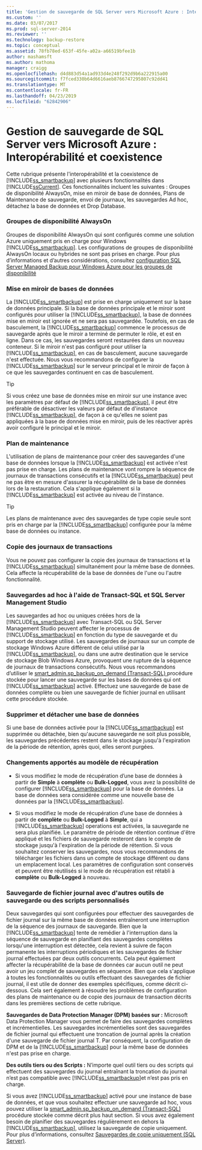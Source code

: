 ```yaml
---
title: 'Gestion de sauvegarde de SQL Server vers Microsoft Azure : Interopérabilité et Coexistence | Microsoft Docs'
ms.custom: ''
ms.date: 03/07/2017
ms.prod: sql-server-2014
ms.reviewer: ''
ms.technology: backup-restore
ms.topic: conceptual
ms.assetid: 78fb78ed-653f-45fe-a02a-a66519bfee1b
author: mashamsft
ms.author: mathoma
manager: craigg
ms.openlocfilehash: d4d883d54a1ad933d4e248f292d9b6a222915a00
ms.sourcegitcommit: f7fced330b64d6616aeb8766747295807c92dd41
ms.translationtype: MT
ms.contentlocale: fr-FR
ms.lasthandoff: 04/23/2019
ms.locfileid: "62842906"
---
```

# <a name="sql-server-managed-backup-to-windows-azure-interoperability-and-coexistence"></a>Gestion de sauvegarde de SQL Server vers Microsoft Azure : Interopérabilité et coexistence
  Cette rubrique présente l'interopérabilité et la coexistence de [!INCLUDE[ss_smartbackup](../includes/ss-smartbackup-md.md)] avec plusieurs fonctionnalités dans [!INCLUDE[ssCurrent](../includes/sscurrent-md.md)]. Ces fonctionnalités incluent les suivantes : Groupes de disponibilité AlwaysOn, mise en miroir de base de données, Plans de Maintenance de sauvegarde, envoi de journaux, les sauvegardes Ad hoc, détachez la base de données et Drop Database.  
  
### <a name="alwayson-availability-groups"></a>Groupes de disponibilité AlwaysOn  
 Groupes de disponibilité AlwaysOn qui sont configurés comme une solution Azure uniquement pris en charge pour Windows [!INCLUDE[ss_smartbackup](../includes/ss-smartbackup-md.md)]. Les configurations de groupes de disponibilité AlwaysOn locaux ou hybrides ne sont pas prises en charge. Pour plus d’informations et d’autres considérations, consultez [configuration SQL Server Managed Backup pour Windows Azure pour les groupes de disponibilité](../../2014/database-engine/setting-up-sql-server-managed-backup-to-windows-azure-for-availability-groups.md)  
  
### <a name="database-mirroring"></a>Mise en miroir de bases de données  
 La [!INCLUDE[ss_smartbackup](../includes/ss-smartbackup-md.md)] est prise en charge uniquement sur la base de données principale. Si la base de données principale et le miroir sont configurés pour utiliser la [!INCLUDE[ss_smartbackup](../includes/ss-smartbackup-md.md)], la base de données mise en miroir est ignorée et ne sera pas sauvegardée. Toutefois, en cas de basculement, la [!INCLUDE[ss_smartbackup](../includes/ss-smartbackup-md.md)] commence le processus de sauvegarde après que le miroir a terminé de permuter le rôle, et est en ligne. Dans ce cas, les sauvegardes seront restaurées dans un nouveau conteneur. Si le miroir n'est pas configuré pour utiliser la [!INCLUDE[ss_smartbackup](../includes/ss-smartbackup-md.md)], en cas de basculement, aucune sauvegarde n'est effectuée. Nous vous recommandons de configurer la [!INCLUDE[ss_smartbackup](../includes/ss-smartbackup-md.md)] sur le serveur principal et le miroir de façon à ce que les sauvegardes continuent en cas de basculement.  
  
> [!TIP]  
>  Si vous créez une base de données mise en miroir sur une instance avec les paramètres par défaut de [!INCLUDE[ss_smartbackup](../includes/ss-smartbackup-md.md)], il peut être préférable de désactiver les valeurs par défaut de d'instance [!INCLUDE[ss_smartbackup](../includes/ss-smartbackup-md.md)], de façon à ce qu'elles ne soient pas appliquées à la base de données mise en miroir, puis de les réactiver après avoir configuré le principal et le miroir.  
  
### <a name="maintenance-plan"></a>Plan de maintenance  
 L'utilisation de plans de maintenance pour créer des sauvegardes d'une base de données lorsque la [!INCLUDE[ss_smartbackup](../includes/ss-smartbackup-md.md)] est activée n'est pas prise en charge. Les plans de maintenance vont rompre la séquence de journaux de transactions consécutifs et la [!INCLUDE[ss_smartbackup](../includes/ss-smartbackup-md.md)] peut ne pas être en mesure d'assurer la récupérabilité de la base de données lors de la restauration. Cela s'applique également si la [!INCLUDE[ss_smartbackup](../includes/ss-smartbackup-md.md)] est activée au niveau de l'instance.  
  
> [!TIP]  
>  Les plans de maintenance avec des sauvegardes de type copie seule sont pris en charge par la [!INCLUDE[ss_smartbackup](../includes/ss-smartbackup-md.md)] configurée pour la même base de données ou instance.  
  
### <a name="log-shipping"></a>Copie des journaux de transactions  
 Vous ne pouvez pas configurer la copie des journaux de transactions et la [!INCLUDE[ss_smartbackup](../includes/ss-smartbackup-md.md)] simultanément pour la même base de données. Cela affecte la récupérabilité de la base de données de l'une ou l'autre fonctionnalité.  
  
### <a name="ad-hoc-backups-using-transact-sql-and-sql-server-management-studio"></a>Sauvegardes ad hoc à l'aide de Transact-SQL et SQL Server Management Studio  
 Les sauvegardes ad hoc ou uniques créées hors de la [!INCLUDE[ss_smartbackup](../includes/ss-smartbackup-md.md)] avec Transact-SQL ou SQL Server Management Studio peuvent affecter le processus de [!INCLUDE[ss_smartbackup](../includes/ss-smartbackup-md.md)] en fonction du type de sauvegarde et du support de stockage utilisé. Les sauvegardes de journaux sur un compte de stockage Windows Azure différent de celui utilisé par la [!INCLUDE[ss_smartbackup](../includes/ss-smartbackup-md.md)], ou dans une autre destination que le service de stockage Blob Windows Azure, provoquent une rupture de la séquence de journaux de transactions consécutifs. Nous vous recommandons d’utiliser le [smart_admin.sp_backup_on_demand &#40;Transact-SQL&#41; ](/sql/relational-databases/system-stored-procedures/managed-backup-sp-backup-on-demand-transact-sql) procédure stockée pour lancer une sauvegarde sur les bases de données qui ont [!INCLUDE[ss_smartbackup](../includes/ss-smartbackup-md.md)] activé. Effectuez une sauvegarde de base de données complète ou bien une sauvegarde de fichier journal en utilisant cette procédure stockée.  
  
### <a name="drop-database-and-detach-database"></a>Supprimer et détacher une base de données  
 Si une base de données activée pour la [!INCLUDE[ss_smartbackup](../includes/ss-smartbackup-md.md)] est supprimée ou détachée, bien qu'aucune sauvegarde ne soit plus possible, les sauvegardes précédentes restent dans le stockage jusqu'à l'expiration de la période de rétention, après quoi, elles seront purgées.  
  
### <a name="changes-to-recovery-model"></a>Changements apportés au modèle de récupération  
  
-   Si vous modifiez le mode de récupération d’une base de données à partir de **Simple** à **complète** ou **Bulk-Logged**, vous avez la possibilité de configurer [!INCLUDE[ss_smartbackup](../includes/ss-smartbackup-md.md)] pour la base de données. La base de données sera considérée comme une nouvelle base de données par la [!INCLUDE[ss_smartbackup](../includes/ss-smartbackup-md.md)].  
  
-   Si vous modifiez le mode de récupération d’une base de données à partir de **complète** ou **Bulk-Logged** à **Simple**, qui a [!INCLUDE[ss_smartbackup](../includes/ss-smartbackup-md.md)] operations est activées, la sauvegarde ne sera plus planifiée. Le paramètre de période de rétention continue d'être appliqué et les fichiers de sauvegarde resteront dans le compte de stockage jusqu'à l'expiration de la période de rétention. Si vous souhaitez conserver les sauvegardes, nous vous recommandons de télécharger les fichiers dans un compte de stockage différent ou dans un emplacement local. Les paramètres de configuration sont conservés et peuvent être réutilisés si le mode de récupération est rétabli à **complète** ou **Bulk-Logged** à nouveau.  
  
### <a name="log-backups-using-other-backup-tools-or-custom-scripts"></a>Sauvegarde de fichier journal avec d'autres outils de sauvegarde ou des scripts personnalisés  
 Deux sauvegardes qui sont configurées pour effectuer des sauvegardes de fichier journal sur la même base de données entraîneront une interruption de la séquence des journaux de sauvegarde. Bien que la [!INCLUDE[ss_smartbackup](../includes/ss-smartbackup-md.md)] tente de remédier à l'interruption dans la séquence de sauvegarde en planifiant des sauvegardes complètes lorsqu'une interruption est détectée, cela revient à suivre de façon permanente les interruptions périodiques et les sauvegardes de fichier journal effectuées par deux outils concurrents. Cela peut également affecter la récupérabilité de la base de données car aucun outil ne peut avoir un jeu complet de sauvegardes en séquence. Bien que cela s'applique à toutes les fonctionnalités ou outils effectuant des sauvegardes de fichier journal, il est utile de donner des exemples spécifiques, comme décrit ci-dessous. Cela sert également à résoudre les problèmes de configuration des plans de maintenance ou de copie des journaux de transaction décrits dans les premières sections de cette rubrique.  
  
 **Sauvegardes de Data Protection Manager (DPM) basées sur :** Microsoft Data Protection Manager vous permet de faire des sauvegardes complètes et incrémentielles. Les sauvegardes incrémentielles sont des sauvegardes de fichier journal qui effectuent une troncation de journal après la création d'une sauvegarde de fichier journal T. Par conséquent, la configuration de DPM et de la [!INCLUDE[ss_smartbackup](../includes/ss-smartbackup-md.md)] pour la même base de données n'est pas prise en charge.  
  
 **Des outils tiers ou des Scripts :** N’importe quel outil tiers ou des scripts qui effectuent des sauvegardes du journal entraînant la troncation du journal n’est pas compatible avec [!INCLUDE[ss_smartbackup](../includes/ss-smartbackup-md.md)]et n’est pas pris en charge.  
  
 Si vous avez [!INCLUDE[ss_smartbackup](../includes/ss-smartbackup-md.md)] activé pour une instance de base de données, et que vous souhaitez effectuer une sauvegarde ad hoc, vous pouvez utiliser la [smart_admin.sp_backup_on_demand &#40;Transact-SQL&#41; ](/sql/relational-databases/system-stored-procedures/managed-backup-sp-backup-on-demand-transact-sql) procédure stockée comme décrit plus haut section. Si vous avez également besoin de planifier des sauvegardes régulièrement en dehors la [!INCLUDE[ss_smartbackup](../includes/ss-smartbackup-md.md)], utilisez la sauvegarde de copie uniquement.  Pour plus d’informations, consultez [Sauvegardes de copie uniquement &#40;SQL Server&#41;](../relational-databases/backup-restore/copy-only-backups-sql-server.md).  
  
  
